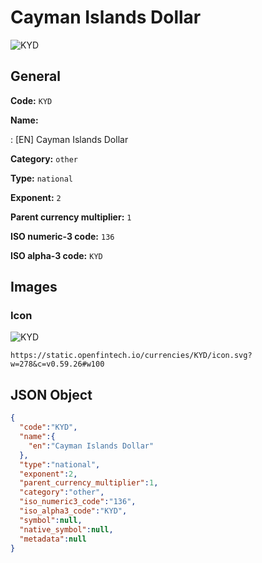 
# Cayman Islands Dollar 
![KYD](https://static.openfintech.io/currencies/KYD/icon.svg?w=278&c=v0.59.26#w100)  

## General 
 
**Code:** `KYD` 
 
**Name:** 
 
:	[EN] Cayman Islands Dollar 
 
**Category:** `other` 
 
**Type:** `national` 
 
**Exponent:** `2` 
 
**Parent currency multiplier:** `1` 
 
**ISO numeric-3 code:** `136` 
 
**ISO alpha-3 code:** `KYD` 
 

## Images 

### Icon 
 
![KYD](https://static.openfintech.io/currencies/KYD/icon.svg?w=278&c=v0.59.26#w100)  

```
https://static.openfintech.io/currencies/KYD/icon.svg?w=278&c=v0.59.26#w100
```  

## JSON Object 

```json
{
  "code":"KYD",
  "name":{
    "en":"Cayman Islands Dollar"
  },
  "type":"national",
  "exponent":2,
  "parent_currency_multiplier":1,
  "category":"other",
  "iso_numeric3_code":"136",
  "iso_alpha3_code":"KYD",
  "symbol":null,
  "native_symbol":null,
  "metadata":null
}
```  

